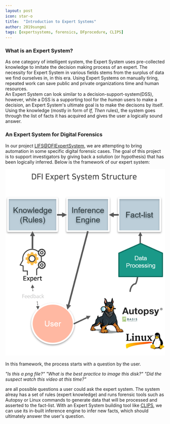 ```yaml
---
layout: post
icon: star-o
title:  "Introduction to Expert Systems"
author: 2019sungmi
tags: [expertsystems, forensics, DFprocedure, CLIPS]
---
```


### What is an Expert System?
As one category of intelligent system, the Expert System uses pre-collected knowledge to imitate the decision making process of an expert. The necessity for Expert System in various fields stems from the surplus of data we find ourselves in, in this era. Using Expert Systems on manually tiring, repeated work can save public and private organizations time and human resources.  
An Expert System can look similar to a decision-support-system(DSS), however, while a DSS is a supporting tool for the _human_ users to make a decision, an Expert System's ultimate goal is to make the decisons by itself. Using the knowledge (mostly in form of _If, Then_ rules), the system goes through the list of facts it has acquired and gives the user a logically sound answer. 

### An Expert System for Digital Forensics
In our project [LIFS@DFIExpertSystem](https://lifs.hallym.ac.kr/projects/2018-ExpertSysteminDF.html), we are attempting to bring automation in some specific digital forensic cases. The goal of this project is to support investigators by giving back a solution (or hypothesis) that has been logically inferred. Below is the framework of our expert system:

![expert_system_structure](/img/exsys_structure.png)

In this framework, the process starts with a question by the user. 

_"Is this a png file?"_
_"What is the best practice to image this disk?"_
_"Did the suspect watch this video at this time?"_ 

are all possible questions a user could ask the expert system. The system alreay has a set of rules (expert knowledge) and runs forensic tools such as Autopsy or Linux commands to generate data that will be processed and asserted to the fact-list. With an Expert System building tool like [CLIPS](http://www.clipsrules.net/), we can use its in-built inference engine to infer new facts, which should ultimately answer the user's question.


